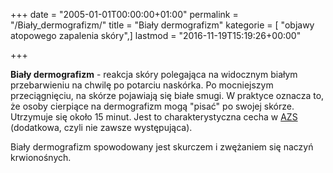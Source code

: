 +++
date = "2005-01-01T00:00:00+01:00"
permalink = "/Biały_dermografizm/"
title = "Biały dermografizm"
kategorie = [ "objawy atopowego zapalenia skóry",]
lastmod = "2016-11-19T15:19:26+00:00"

+++

[](/images/Bialy-dermografizm.jpg "Biały dermografizm")**Biały dermografizm** - reakcja skóry polegająca na widocznym białym przebarwieniu na chwilę po potarciu naskórka. Po mocniejszym przeciągnięciu, na skórze pojawiają się białe smugi. W praktyce oznacza to, że osoby cierpiące na dermografizm mogą "pisać" po swojej skórze. Utrzymuje się około 15 minut. Jest to charakterystyczna cecha w [AZS](/atopedia/AZS) (dodatkowa, czyli nie zawsze występująca).

Biały dermografizm spowodowany jest skurczem i zwężaniem się naczyń krwionośnych.
